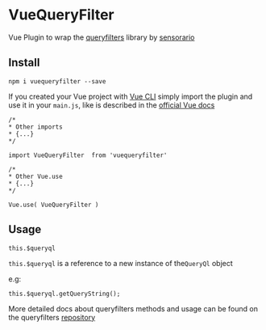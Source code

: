 # VueQueryFilter
Vue Plugin to wrap the [queryfilters](https://github.com/sensorario/queryfilters) library by [sensorario](https://github.com/sensorario)

## Install
`npm i vuequeryfilter --save`

If you created your Vue project with [Vue CLI](https://cli.vuejs.org/)
simply import the plugin and use it in your `main.js`, like is described in the [official Vue docs](https://vuejs.org/v2/guide/plugins.html)

```
/*
* Other imports
* {...}
*/

import VueQueryFilter  from 'vuequeryfilter'

/*
* Other Vue.use
* {...}
*/

Vue.use( VueQueryFilter )
```

## Usage

```
this.$queryql
```

`this.$queryql` is a reference to a new instance of the`QueryQl` object

e.g:

```
this.$queryql.getQueryString();
```
More detailed docs about queryfilters methods and usage can be found on the queryfilters [repository](https://github.com/sensorario/queryfilters)


